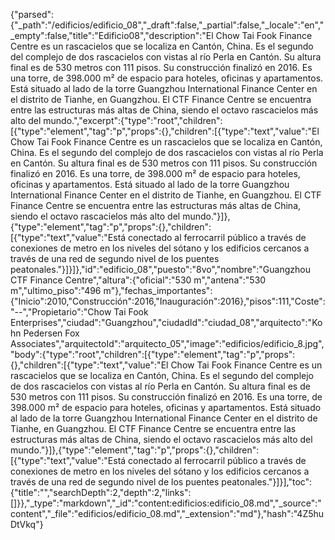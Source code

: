 {"parsed":{"_path":"/edificios/edificio_08","_draft":false,"_partial":false,"_locale":"en","_empty":false,"title":"Edificio08","description":"El Chow Tai Fook Finance Centre es un rascacielos que se localiza en Cantón, China.​ Es el segundo del complejo de dos rascacielos con vistas al río Perla en Cantón. Su altura final es de 530 metros con 111 pisos. Su construcción finalizó en 2016. Es una torre, de 398.000 m² de espacio para hoteles, oficinas y apartamentos. Está situado al lado de la torre Guangzhou International Finance Center en el distrito de Tianhe, en Guangzhou. El CTF Finance Centre se encuentra entre las estructuras más altas de China, siendo el octavo rascacielos más alto del mundo.","excerpt":{"type":"root","children":[{"type":"element","tag":"p","props":{},"children":[{"type":"text","value":"El Chow Tai Fook Finance Centre es un rascacielos que se localiza en Cantón, China.​ Es el segundo del complejo de dos rascacielos con vistas al río Perla en Cantón. Su altura final es de 530 metros con 111 pisos. Su construcción finalizó en 2016. Es una torre, de 398.000 m² de espacio para hoteles, oficinas y apartamentos. Está situado al lado de la torre Guangzhou International Finance Center en el distrito de Tianhe, en Guangzhou. El CTF Finance Centre se encuentra entre las estructuras más altas de China, siendo el octavo rascacielos más alto del mundo."}]},{"type":"element","tag":"p","props":{},"children":[{"type":"text","value":"Está conectado al ferrocarril público a través de conexiones de metro en los niveles del sótano y los edificios cercanos a través de una red de segundo nivel de los puentes peatonales."}]}]},"id":"edificio_08","puesto":"8vo","nombre":"Guangzhou CTF Finance Centre","altura":{"oficial":"530 m","antena":"530 m","ultimo_piso":"496 m"},"fechas_importantes":{"Inicio":2010,"Construcción":2016,"Inauguración":2016},"pisos":111,"Coste":"--","Propietario":"Chow Tai Fook Enterprises","ciudad":"Guangzhou","ciudadId":"ciudad_08","arquitecto":"Kohn Pedersen Fox Associates","arquitectoId":"arquitecto_05","image":"edificios/edificio_8.jpg","body":{"type":"root","children":[{"type":"element","tag":"p","props":{},"children":[{"type":"text","value":"El Chow Tai Fook Finance Centre es un rascacielos que se localiza en Cantón, China.​ Es el segundo del complejo de dos rascacielos con vistas al río Perla en Cantón. Su altura final es de 530 metros con 111 pisos. Su construcción finalizó en 2016. Es una torre, de 398.000 m² de espacio para hoteles, oficinas y apartamentos. Está situado al lado de la torre Guangzhou International Finance Center en el distrito de Tianhe, en Guangzhou. El CTF Finance Centre se encuentra entre las estructuras más altas de China, siendo el octavo rascacielos más alto del mundo."}]},{"type":"element","tag":"p","props":{},"children":[{"type":"text","value":"Está conectado al ferrocarril público a través de conexiones de metro en los niveles del sótano y los edificios cercanos a través de una red de segundo nivel de los puentes peatonales."}]}],"toc":{"title":"","searchDepth":2,"depth":2,"links":[]}},"_type":"markdown","_id":"content:edificios:edificio_08.md","_source":"content","_file":"edificios/edificio_08.md","_extension":"md"},"hash":"4Z5huDtVkq"}